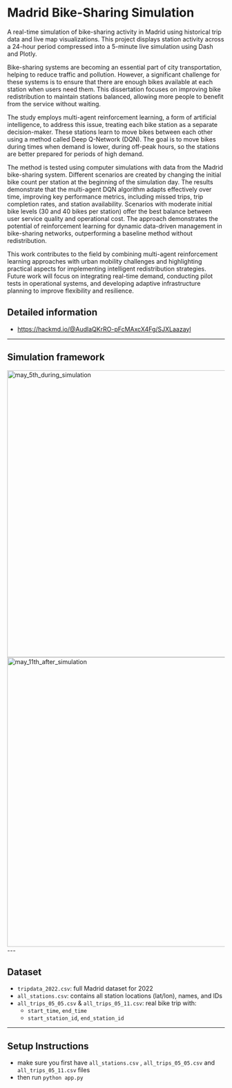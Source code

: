 # Madrid Bike-Sharing Simulation
A real-time simulation of bike-sharing activity in Madrid using historical trip data and live map visualizations. This project displays station activity across a 24-hour period compressed into a 5-minute live simulation using Dash and Plotly.

Bike-sharing systems are becoming an essential part of city transportation, helping to reduce traffic and pollution. However, a significant challenge for these systems is to ensure that there are enough bikes available at each station when users need them. This dissertation focuses on improving bike redistribution to maintain stations balanced, allowing more people to benefit from the service
without waiting.

The study employs multi-agent reinforcement learning, a form of artificial intelligence, to address this issue, treating each bike station as a separate decision-maker. These stations learn to move bikes between each other using a method called Deep Q-Network (DQN). The goal is to move bikes during times when demand is lower, during off-peak hours, so the stations are better prepared for periods of high demand.

The method is tested using computer simulations with data from the Madrid bike-sharing system. Different scenarios are created by changing the initial bike count per station at the beginning of the simulation day. The results demonstrate that the multi-agent DQN algorithm adapts effectively over time, improving key performance metrics, including missed trips, trip completion rates, and station availability. Scenarios with moderate initial bike levels (30 and 40 bikes per station) offer the best balance between user service quality and operational cost. The approach demonstrates the potential of reinforcement learning for dynamic data-driven management in bike-sharing networks, outperforming a baseline method without redistribution.

This work contributes to the field by combining multi-agent reinforcement learning approaches with urban mobility challenges and highlighting practical aspects for implementing intelligent redistribution strategies. Future work will focus on integrating real-time demand, conducting pilot tests in operational systems, and developing adaptive infrastructure planning to improve flexibility and resilience.

## Detailed information
- https://hackmd.io/@AudlaQKrRO-pFcMAxcX4Fg/SJXLaazayl
---

## Simulation framework
<img width="1259" height="665" alt="may_5th_during_simulation" src="https://github.com/user-attachments/assets/d5fc11dc-a47d-46da-96f6-574983150676" />
<img width="1256" height="671" alt="may_11th_after_simulation" src="https://github.com/user-attachments/assets/02c95f22-7c8a-46d0-8249-cb97214ad56e" />
---

## Dataset
- `tripdata_2022.csv`: full Madrid dataset for 2022
- `all_stations.csv`: contains all station locations (lat/lon), names, and IDs
- `all_trips_05_05.csv` & `all_trips_05_11.csv`: real bike trip with:
  - `start_time`, `end_time`
  - `start_station_id`, `end_station_id`
---

## Setup Instructions
- make sure you first have `all_stations.csv` , `all_trips_05_05.csv` and `all_trips_05_11.csv` files
- then run `python app.py`
